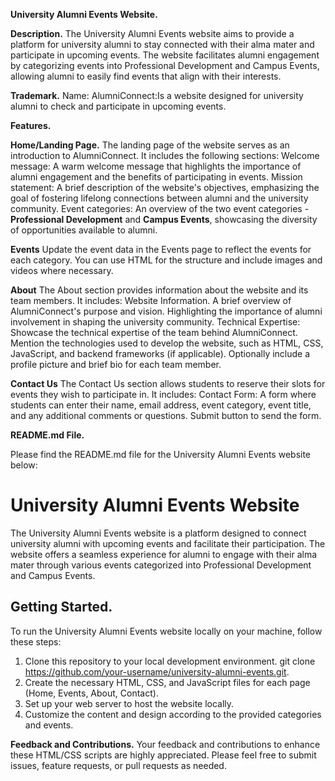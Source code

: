 **University Alumni Events Website.**

**Description.**
The University Alumni Events website aims to provide a platform for university alumni to stay connected with their alma mater and participate in upcoming events. The website facilitates alumni engagement by categorizing events into Professional Development and Campus Events, allowing alumni to easily find events that align with their interests.

**Trademark.**
Name: AlumniConnect:Is a website designed for university alumni to check and participate in upcoming events. 

**Features.**

**Home/Landing Page.**
The landing page of the website serves as an introduction to AlumniConnect. It includes the following sections:
Welcome message: A warm welcome message that highlights the importance of alumni engagement and the benefits of participating in events.
Mission statement: A brief description of the website's objectives, emphasizing the goal of fostering lifelong connections between alumni and the university community.
Event categories: An overview of the two event categories - **Professional Development** and **Campus Events**, showcasing the diversity of opportunities available to alumni.

**Events**
Update the event data in the Events page to reflect the events for each category. 
You can use HTML for the structure and include images and videos where necessary.

**About**
The About section provides information about the website and its team members. It includes:
Website Information.
A brief overview of AlumniConnect's purpose and vision.
Highlighting the importance of alumni involvement in shaping the university community.
Technical Expertise:
Showcase the technical expertise of the team behind AlumniConnect.
Mention the technologies used to develop the website, such as HTML, CSS, JavaScript, and backend frameworks (if applicable).
Optionally include a profile picture and brief bio for each team member.

**Contact Us**
The Contact Us section allows students to reserve their slots for events they wish to participate in. It includes:
Contact Form:
A form where students can enter their name, email address, event category, event title, and any additional comments or questions.
Submit button to send the form.

**README.md File.**

Please find the README.md file for the University Alumni Events website below:
# University Alumni Events Website
The University Alumni Events website is a platform designed to connect university alumni with upcoming events and facilitate their participation. The website offers a seamless experience for alumni to engage with their alma mater through various events categorized into Professional Development and Campus Events.

## Getting Started.
To run the University Alumni Events website locally on your machine, follow these steps:
1. Clone this repository to your local development environment.
  git clone https://github.com/your-username/university-alumni-events.git.
2. Create the necessary HTML, CSS, and JavaScript files for each page (Home, Events, About, Contact).
3. Set up your web server to host the website locally.
4. Customize the content and design according to the provided categories and events.

**Feedback and Contributions.**
Your feedback and contributions to enhance these HTML/CSS scripts are highly appreciated. 
Please feel free to submit issues, feature requests, or pull requests as needed.
